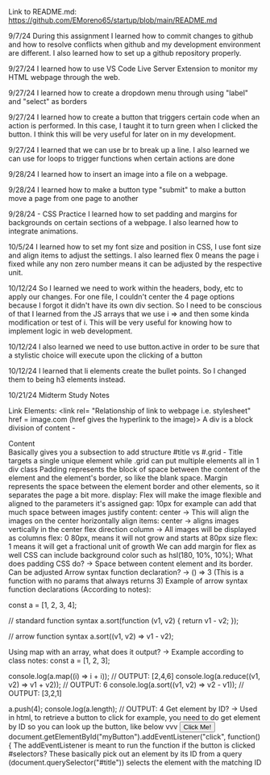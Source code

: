Link to README.md: https://github.com/EMoreno65/startup/blob/main/README.md

9/7/24
During this assignment I learned how to commit changes to github and how to resolve conflicts when github and my development environment are different. 
I also learned how to set up a github repository properly.

9/27/24
I learned how to use VS Code Live Server Extension to monitor my HTML webpage through the web.

9/27/24
I learned how to create a dropdown menu through using "label" and "select" as borders

9/27/24
I learned how to create a button that triggers certain code when an action is performed. In this case, I taught it to turn green when I clicked the button. I think this will be very useful for later on in my development. 

9/27/24 
I learned that we can use br to break up a line. I also learned we can use for loops to trigger functions when certain actions are done

9/28/24
I learned how to insert an image into a file on a webpage.

9/28/24 
I learned how to make a button type "submit" to make a button move a page from one page to another

9/28/24 - CSS Practice
I learned how to set padding and margins for backgrounds on certain sections of a webpage. I also learned how to integrate animations. 

10/5/24
I learned how to set my font size and position in CSS, I use font size and align items to adjust the settings. I also learned flex 0 means the page i fixed while any non zero number means it can be adjusted by the respective unit. 

10/12/24
So I learned we need to work within the headers, body, etc to apply our changes. For one file, I couldn't center the 4 page options because I forgot it didn't have its own div section. So I need to be conscious of that
I learned from the JS arrays that we use i => and then some kinda modification or test of i. This will be very useful for knowing how to implement logic in web development. 

10/12/24
I also learned we need to use button.active in order to be sure that a stylistic choice will execute upon the clicking of a button

10/12/24
I learned that li elements create the bullet points. So I changed them to being h3 elements instead.

10/21/24
Midterm Study Notes

Link Elements: <link rel= "Relationship of link to webpage i.e. stylesheet" href = image.com (href gives the hyperlink to the image)>
A div is a block division of content - <div class = "Anything"> Content </div> Basically gives you a subsection to add structure
#title vs #.grid - Title targets a single unique element while .grid can put multiple elements all in 1 div class
Padding represents the block of space between the content of the element and the element's border, so like the blank space.
Margin represents the space between the element border and other elements, so it separates the page a bit more. 
display: Flex will make the image flexible and aligned to the parameters it's assigned
gap: 10px for example can add that much space between images
justify content: center -> This will align the images on the center horizontally
align items: center -> aligns images vertically in the center
flex direction column -> All images will be displayed as columns
flex: 0 80px, means it will not grow and starts at 80px size
flex: 1 means it will get a fractional unit of growth
We can add margin for flex as well
CSS can include background color such as hsl(180, 10%, 10%);
What does padding CSS do? -> Space between content element and its border. Can be adjusted
Arrow syntax function declaration? -> () => 3 (This is a function with no params that always returns 3)
Example of arrow syntax function declarations (According to notes):

const a = [1, 2, 3, 4];

// standard function syntax
a.sort(function (v1, v2) {
  return v1 - v2;
});

// arrow function syntax
a.sort((v1, v2) => v1 - v2);

Using map with an array, what does it output? -> Example according to class notes:
const a = [1, 2, 3];

console.log(a.map((i) => i + i));
// OUTPUT: [2,4,6]
console.log(a.reduce((v1, v2) => v1 + v2));
// OUTPUT: 6
console.log(a.sort((v1, v2) => v2 - v1));
// OUTPUT: [3,2,1]

a.push(4);
console.log(a.length);
// OUTPUT: 4
Get element by ID? -> Used in html, to retrieve a button to click for example, you need to do get element by ID so you can look up the button, like below vvv
<button id="myButton">Click Me!</button>
document.getElementById("myButton").addEventListener("click", function() {
The addEventListener is meant to run the function if the button is clicked
#selectors? These basically pick out an element by its ID from a query (document.querySelector("#title")) selects the element with the matching ID
